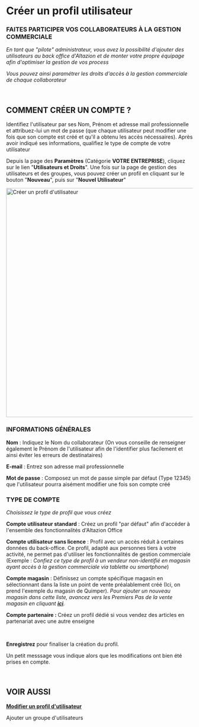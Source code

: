 # Créer un profil utilisateur


<h3 >FAITES PARTICIPER&nbsp;VOS COLLABORATEURS&nbsp;&Agrave; LA GESTION COMMERCIALE</h3>


<p><em><span >En tant que "pilote" administrateur, vous avez la possibilit&eacute; d'ajouter des utilisateurs&nbsp;au back office d'Altazion et de monter votre propre &eacute;quipage afin d'optimiser la gestion de vos process</span></em></p>
<p><em><span >Vous pouvez ainsi param&eacute;trer les droits d'acc&egrave;s &agrave; la gestion commerciale de chaque collaborateur</span></em></p>
<p>&nbsp;</p>


<h2>COMMENT CR&Eacute;ER UN COMPTE ?</h2>
<p>Identifiez l'utilisateur par ses Nom, Pr&eacute;nom et adresse mail professionnelle et attribuez-lui un mot de passe (que chaque utilisateur peut modifier une fois que son compte est cr&eacute;&eacute; et qu'il a obtenu les acc&egrave;s n&eacute;cessaires). Apr&egrave;s avoir indiqu&eacute; ses informations, qualifiez le type de compte de votre utilisateur</p>
<p>Depuis la page des <strong>Param&egrave;tres</strong> (Cat&eacute;gorie <strong>VOTRE ENTREPRISE</strong>), cliquez sur le lien "<strong>Utilisateurs et Droits</strong>". Une fois sur la page de gestion des utilisateurs et des groupes, vous pouvez cr&eacute;er un profil en cliquant sur le bouton "<strong>Nouveau</strong>", puis sur "<strong>Nouvel Utilisateur</strong>"</p>


<p><img src="https://datasimplemente.blob.core.windows.net/aide/creer-profil-utilisateur.GIF" alt="Cr&eacute;er un profil d'utilisateur" width="1100" height="619" /></p>


<h3>INFORMATIONS G&Eacute;N&Eacute;RALES</h3>
<p><strong>Nom</strong> : Indiquez le Nom du collaborateur (On vous conseille de renseigner &eacute;galement le Pr&eacute;nom de l'utilisateur afin de l'identifier plus facilement et ainsi &eacute;viter les erreurs de destinataires)</p>
<p><strong>E-mail</strong> : Entrez son adresse mail professionnelle&nbsp;</p>
<p><strong>Mot de passe</strong> : Composez un mot de passe simple par d&eacute;faut (Type 12345) que l'utilisateur pourra ais&eacute;ment modifier une fois son compte cr&eacute;&eacute;</p>
<h3>TYPE DE COMPTE</h3>
<p><em>Choisissez le type de profil que vous cr&eacute;ez</em></p>
<p><strong>Compte utilisateur standard</strong> :&nbsp;Cr&eacute;ez un profil "par d&eacute;faut" afin d'acc&eacute;der &agrave; l'ensemble des fonctionnalit&eacute;s d'Altazion Office</p>
<p><strong>Compte utilisateur sans licence</strong> : Profil avec un acc&egrave;s r&eacute;duit &agrave; certaines donn&eacute;es du back-office. Ce profil, adapt&eacute;&nbsp;aux personnes tiers &agrave; votre activit&eacute;, ne permet pas d'utiliser les fonctionnalit&eacute;s de gestion commerciale (<span >Exemple</span> : <em>Confiez ce type de profil &agrave; un vendeur non-identifi&eacute; en magasin ayant acc&egrave;s &agrave; la gestion commerciale via tablette ou smartphone</em>)</p>
<p><strong>Compte magasin</strong> : D&eacute;finissez un compte sp&eacute;cifique magasin en s&eacute;lectionnant dans la liste un point de vente pr&eacute;alablement cr&eacute;&eacute; (Ici, on prend l'exemple du magasin de Quimper). <em>Pour ajouter un nouveau magasin dans cette liste, avancez vers les Premiers Pas de la vente magasin en cliquant <span ><strong><a title="ici" href="/fr-fr/start/vente-mag/creermag.html">ici</a></strong></span>.</em></p>
<p><strong>Compte partenaire : </strong>Cr&eacute;ez un profil d&eacute;di&eacute; si vous vendez des articles en partenariat avec une autre enseigne</p>
<p>&nbsp;</p>
<p><strong>Enregistrez</strong> pour finaliser la cr&eacute;ation du profil.</p>
<p><span >Un petit messsage vous indique alors que les modifications ont bien &eacute;t&eacute; prises en compte.</span></p>
<p>&nbsp;</p>


<h2>VOIR AUSSI</h2>
<p><strong><a title="Modifier un profil d'utilisateur" href="/fr-fr/start/interface/modifier-profil.html">Modifier un profil d'utilisateur</a></strong></p>
<p>Ajouter un groupe d'utilisateurs</p>

